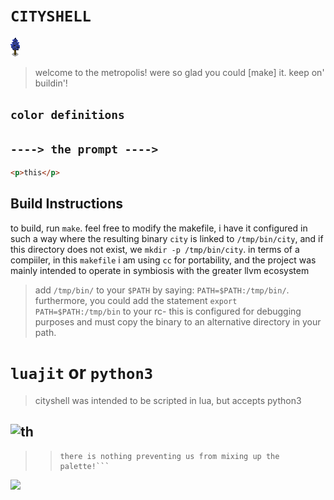 # ```CITYSHELL```
![](t1.png)   

> welcome to the metropolis!
> were so glad you could [make] it.
> keep on' buildin'!


## ```color definitions```

## ```----> the prompt ---->```

```html
<p>this</p>
```
## Build Instructions 
to build, run ```make```.
feel free to modify the makefile,
i have it configured in such a way where the resulting binary 
```city``` is linked to ```/tmp/bin/city```, and if this directory
does not exist, we ```mkdir -p /tmp/bin/city```.
in terms of a compiiler, in this ```makefile``` i am using ```cc``` for portability,
and the project was mainly intended to 
operate in symbiosis with the greater llvm ecosystem
> add ```/tmp/bin/``` to your `$PATH` by saying:
`PATH=$PATH:/tmp/bin/`.
furthermore, you could add the statement `export PATH=$PATH:/tmp/bin` to your rc-
> this is configured for debugging purposes and must copy the binary to an alternative directory in your path.

# ```luajit``` or ```python3```
> cityshell was intended to be scripted in lua, but accepts python3

## ![th](mov.gif)

>
>> ```keep in mind, while we only use 8 colors,
>> there is nothing preventing us from mixing up the palette!```
>


![](cityshell.png)
```c
   
```

